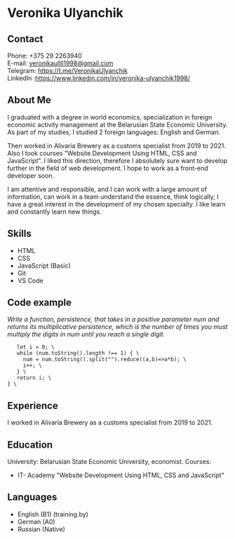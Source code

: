 # Veronika Ulyanchik

## Contact 


Phone: +375 29 2263940 \
E-mail: veronikaullll1998@gmail.com \
Telegram: https://t.me/VeronikaUlyanchik \
LinkedIn :https://www.linkedin.com/in/veronika-ulyanchik1998/ 

## About Me


I graduated with a degree in world economics, specialization in foreign economic activity management at the Belarusian State Economic University.
As part of my studies, I studied 2 foreign languages: English and German. 

Then worked in Alivaria Brewery as a customs specialist from 2019 to 2021.
Also I took courses "Website Development Using HTML, CSS and JavaScript". I liked this direction, therefore I absolutely sure want to develop further in the field of web development. I hope to work as a front-end developer soon. 

I am attentive and responsible, and I can work with a large amount of information, can work in a team understand the essence, think logically, I have a great interest in the development of my chosen specialty. I like learn and constantly learn new things.

## Skills 


- HTML
- CSS
- JavaScript (Basic)
- Git
- VS Code

## Code example


_Write a function, persistence, that takes in a positive parameter num and returns its multiplicative persistence, which is the number of times you must multiply the digits in num until you reach a single digit._

```function persistence(num) { \
   let i = 0; \
   while (num.toString().length !== 1) { \
     num = num.toString().split("").reduce((a,b)=>a*b); \
     i++; \
   } \
   return i; \
} \
```

## Experience 


I worked in Alivaria Brewery as a customs specialist from 2019 to 2021.

## Education


University: Belarusian State Economic University, economist.
Courses:
- IT- Academy "Website Development Using HTML, CSS and JavaScript"

## Languages

- English (B1) (training.by)
- German (A0)
- Russian (Native)
